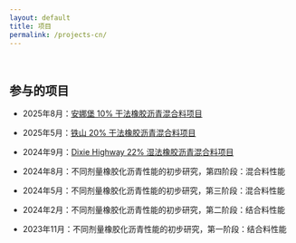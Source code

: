 ```yaml
---
layout: default
title: 项目
permalink: /projects-cn/
---
```


<h1 id="Projects-cn"></h1>

<h2 style="margin: 60px 0px -15px;">参与的项目</h2>
<br>

- 2025年8月：[安娜堡 10% 干法橡胶沥青混合料项目](https://www.mlive.com/news/ann-arbor/2025/08/ann-arbor-road-project-contains-7000-scrap-tires-in-experimental-asphalt.html)

- 2025年5月：[铁山 20% 干法橡胶沥青混合料项目](https://www.ironmountaindailynews.com/news/local-news/2025/05/cr-573-project-underway-today/)

- 2024年9月：[Dixie Highway 22% 湿法橡胶沥青混合料项目](https://www.abc12.com/traffic/2-million-worth-of-grants-will-incorporate-tires-into-road-paving/article_a854c746-d477-11ed-add4-8bae0d2e3159.html)

- 2024年8月：不同剂量橡胶化沥青性能的初步研究，第四阶段：混合料性能

- 2024年5月：不同剂量橡胶化沥青性能的初步研究，第三阶段：混合料性能

- 2024年2月：不同剂量橡胶化沥青性能的初步研究，第二阶段：结合料性能

- 2023年11月：不同剂量橡胶化沥青性能的初步研究，第一阶段：结合料性能
